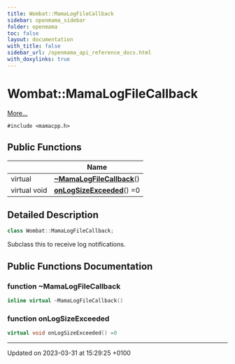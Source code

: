 ```yaml
---
title: Wombat::MamaLogFileCallback
sidebar: openmama_sidebar
folder: openmama
toc: false
layout: documentation
with_title: false
sidebar_url: /openmama_api_reference_docs.html
with_doxylinks: true
---
```


# Wombat::MamaLogFileCallback



 [More...](#detailed-description)


`#include <mamacpp.h>`

## Public Functions

|                | Name           |
| -------------- | -------------- |
| virtual | **[~MamaLogFileCallback](classWombat_1_1MamaLogFileCallback.html#function-~mamalogfilecallback)**() |
| virtual void | **[onLogSizeExceeded](classWombat_1_1MamaLogFileCallback.html#function-onlogsizeexceeded)**() =0 |

## Detailed Description

```cpp
class Wombat::MamaLogFileCallback;
```


Subclass this to receive log notifications. 

## Public Functions Documentation

### function ~MamaLogFileCallback

```cpp
inline virtual ~MamaLogFileCallback()
```


### function onLogSizeExceeded

```cpp
virtual void onLogSizeExceeded() =0
```


-------------------------------

Updated on 2023-03-31 at 15:29:25 +0100